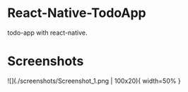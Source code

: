 # React-Native-TodoApp
todo-app with react-native.
# Screenshots
![](./screenshots/Screenshot_1.png | 100x20){ width=50% }



